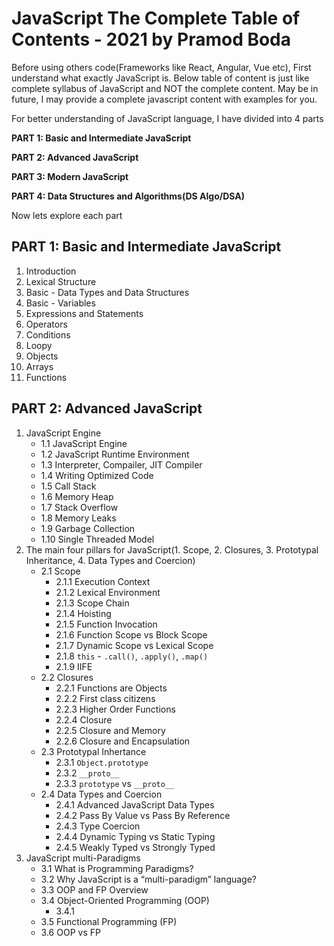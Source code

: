 # JavaScript The Complete Table of Contents - 2021 by Pramod Boda
Before using others code(Frameworks like React, Angular, Vue etc), First understand what exactly JavaScript is.
Below table of content is just like complete syllabus of JavaScript and NOT the complete content.
May be in future, I may provide a complete javascript content with examples for you. 

For better understanding of JavaScript language, I have divided into 4 parts

**PART 1: Basic and Intermediate JavaScript**

**PART 2: Advanced JavaScript**

**PART 3: Modern JavaScript**

**PART 4: Data Structures and Algorithms(DS Algo/DSA)**

Now lets explore each part

## PART 1: Basic and Intermediate JavaScript
1. Introduction
2. Lexical Structure
3. Basic - Data Types and Data Structures
4. Basic - Variables
5. Expressions and Statements
6. Operators
7. Conditions
8. Loopy
9. Objects
10. Arrays
11. Functions

## PART 2: Advanced JavaScript
1. JavaScript Engine
   - 1.1 JavaScript Engine
   - 1.2 JavaScript Runtime Environment
   - 1.3 Interpreter, Compailer, JIT Compiler
   - 1.4 Writing Optimized Code
   - 1.5 Call Stack
   - 1.6 Memory Heap
   - 1.7 Stack Overflow
   - 1.8 Memory Leaks
   - 1.9 Garbage Collection
   - 1.10 Single Threaded Model
2. The main four pillars for JavaScript(1. Scope, 2. Closures, 3. Prototypal Inheritance, 4. Data Types and Coercion)
   - 2.1 Scope
      - 2.1.1 Execution Context
      - 2.1.2 Lexical Environment
      - 2.1.3 Scope Chain
      - 2.1.4 Hoisting
      - 2.1.5 Function Invocation
      - 2.1.6 Function Scope vs Block Scope
      - 2.1.7 Dynamic Scope vs Lexical Scope
      - 2.1.8 `this` - `.call()`, `.apply()`, `.map()`
      - 2.1.9 IIFE
   - 2.2 Closures
      - 2.2.1 Functions are Objects
      - 2.2.2 First class citizens
      - 2.2.3 Higher Order Functions
      - 2.2.4 Closure
      - 2.2.5 Closure and Memory
      - 2.2.6 Closure and Encapsulation
   - 2.3 Prototypal Inhertance
      - 2.3.1 `Object.prototype`
      - 2.3.2 `__proto__`
      - 2.3.3 `prototype` vs `__proto__`
   - 2.4 Data Types and Coercion
      - 2.4.1 Advanced JavaScript Data Types
      - 2.4.2 Pass By Value vs Pass By Reference
      - 2.4.3 Type Coercion
      - 2.4.4 Dynamic Typing vs Static Typing
      - 2.4.5 Weakly Typed vs Strongly Typed
3. JavaScript multi-Paradigms
   - 3.1 What is Programming Paradigms?
   - 3.2 Why JavaScript is a “multi-paradigm” language?
   - 3.3 OOP and FP Overview
   - 3.4 Object-Oriented Programming (OOP)
      - 3.4.1 
   - 3.5 Functional Programming (FP)
   - 3.6 OOP vs FP
